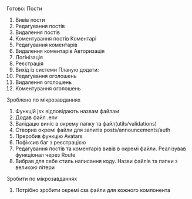 Готово:
Пости
1. Вивів пости
2. Редагування постів
3. Видалення постів
4. Коментування постів
Коментарі
1. Редагування коментарів
2. Видалення коментарів
Авторизація
1. Логінізація
2. Реєстрація
3. Вихід із системи
Планую додати:
1. Редагування оголошень 
2. Видалення оголошень
3. Коментування оголошень 



Зроблено по мікрозавданнях
1. Функцій jsx відповідають назвам файлам
2. Додав файл .env
3. Валідацю виніс в окрему папку та файл(utils/validations)
4. Створив окремі файли для запитів posts/announcements/auth
5. Преробив функцію Avatars
6. Пофіксив баг з реєстрацією
7. Редагування постів та коментарів вивів в окремі файли. Реалізував функціонал через Route
8. Вибрав для себе стиль написання коду. Назви файлів та папки з великою літери 


Зробити по мікрозавданнях
1. Потрібно зробити окремі css файли для кожного компонента
